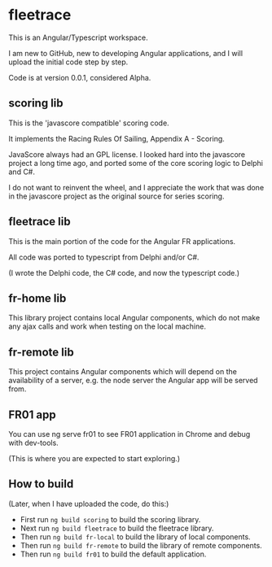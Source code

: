 # fleetrace

This is an Angular/Typescript workspace.

I am new to GitHub, new to developing Angular applications, and I will upload the initial code step by step.

Code is at version 0.0.1, considered Alpha.

## scoring lib

This is the 'javascore compatible' scoring code.

It implements the Racing Rules Of Sailing, Appendix A - Scoring.

JavaScore always had an GPL license. I looked hard into the javascore project a long time ago, and ported some of the core scoring logic to Delphi and  C#.

I do not want to reinvent the wheel, and I appreciate the work that was done in the javascore project as the original source for series scoring.

## fleetrace lib

This is the main portion of the code for the Angular FR applications.

All code was ported to typescript from Delphi and/or C#.

(I wrote the Delphi code, the C# code, and now the typescript code.)

## fr-home lib

This library project contains local Angular components, which do not make any ajax calls and work when testing on the local machine.

## fr-remote lib

This project contains Angular components which will depend on the availability of a server, e.g. the node server the Angular app will be served from.

## FR01 app

You can use ng serve fr01 to see FR01 application in Chrome and debug with dev-tools.

(This is where you are expected to start exploring.)

## How to build

(Later, when I have uploaded the code, do this:)

- First run `ng build scoring` to build the scoring library.
- Next run `ng build fleetrace` to build the fleetrace library.
- Then run `ng build fr-local` to build the library of local components.
- Then run `ng build fr-remote` to build the library of remote components.
- Then run `ng build fr01` to build the default application.

